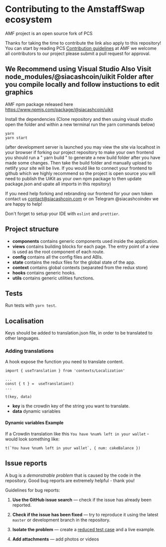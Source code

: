 # Contributing to the AmstaffSwap ecosystem 
AMF project is an open source fork of PCS 

Thanks for taking the time to contribute the link also apply to this repository!
You can start by reading PCS [Contribution guidelines](https://docs.pancakeswap.finance/code/contributing) at AMF we welcome all contributors to our project please submit a pull request for approval.

## We Recommend using Visual Studio Also Visit node_modules/@siacashcoin/uikit Folder after you compile locally and follow instuctions to edit graphics
AMF npm package released here https://www.npmjs.com/package/@siacashcoin/uikit

Install the dependencies (Clone repository and then usuing visual studio open the folder and within a new terminal run the yarn commands below)

```shell
yarn
yarn start
```

(after development server is launched you may view the site via localhost in your browser if forking our project repository to make your own frontend you should run a " yarn build " to generate a new build folder after you have made some changes. Then take the build folder and manually upload to netlify your site will be live. If you would like to connect your frontend to github which we highly recommend so the project is open source you will need to publish the UiKit as your own npm package to then update package.json and upate all imports in this repsitory) 

If you need help forking and rebranding our frontend for your own token contact us contact@siacashcoin.com or on Telegram @siacashcoindev we are happy to help!

Don't forget to setup your IDE with `eslint` and `prettier`.

## Project structure

- **components** contains generic components used inside the application.
- **views** contains building blocks for each page. The entry point of a view is used as the root component of each route.
- **config** contains all the config files and ABIs.
- **state** contains the redux files for the global state of the app.
- **context** contains global contexts (separated from the redux store)
- **hooks** contains generic hooks.
- **utils** contains generic utilities functions.

## Tests

Run tests with `yarn test`.

## Localisation

Keys should be added to translation.json file, in order to be translated to other languages.

### Adding translations

A hook expose the function you need to translate content.

```
import { useTranslation } from 'contexts/Localization'

...
const { t } =  useTranslation()
...

t(key, data)
```

- **key** is the crowdin key of the string you want to translate.
- **data** dynamic variables

#### Dynamic variables Example

If a Crowdin translation like this `You have %num% left in your wallet` - would look something like:

```
t(`You have %num% left in your wallet`, { num: cakeBalance })
```

## Issue reports

A bug is a _demonstrable problem_ that is caused by the code in the repository.
Good bug reports are extremely helpful - thank you!

Guidelines for bug reports:

1. **Use the GitHub issue search** &mdash; check if the issue has already been
   reported.

2. **Check if the issue has been fixed** &mdash; try to reproduce it using the
   latest `master` or development branch in the repository.

3. **Isolate the problem** &mdash; create a [reduced test
   case](http://css-tricks.com/reduced-test-cases/) and a live example.

4. **Add attachments** &mdash; add photos or videos


